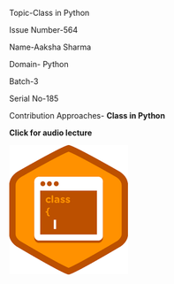 Topic-Class in Python

Issue Number-564

Name-Aaksha Sharma

Domain- Python

Batch-3

Serial No-185

Contribution Approaches- **Class in Python**


  **Click for audio lecture**

[![ClassInPython](https://github.com/Aaksha-sharma/winter-of-contributing/blob/Python/Python/Class(A)/Images/class.png)](https://drive.google.com/drive/u/0/folders/1pTbZ4TLP1h2m9QZrAeyyFXHel8x0KAGA)


